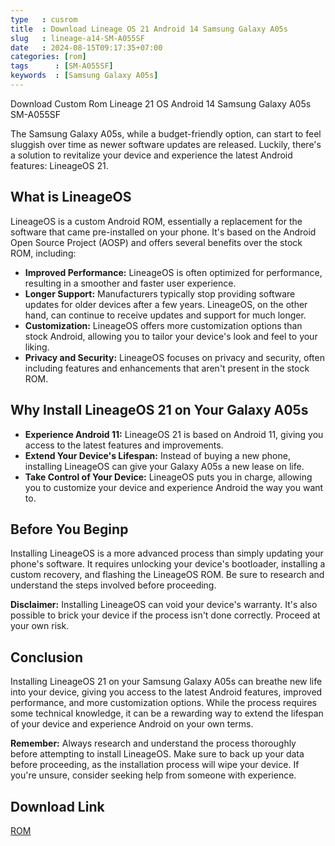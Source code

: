 ```yaml
---
type   : cusrom
title  : Download Lineage OS 21 Android 14 Samsung Galaxy A05s
slug   : lineage-a14-SM-A055SF
date   : 2024-08-15T09:17:35+07:00
categories: [rom]
tags      : [SM-A055SF]
keywords  : [Samsung Galaxy A05s]
---
```


Download Custom Rom Lineage 21 OS Android 14 Samsung Galaxy A05s SM-A055SF


The Samsung Galaxy A05s, while a budget-friendly option, can start to feel sluggish over time as newer software updates are released. Luckily, there's a solution to revitalize your device and experience the latest Android features: LineageOS 21.

## What is LineageOS

LineageOS is a custom Android ROM, essentially a replacement for the software that came pre-installed on your phone. It's based on the Android Open Source Project (AOSP) and offers several benefits over the stock ROM, including:

* **Improved Performance:** LineageOS is often optimized for performance, resulting in a smoother and faster user experience.
* **Longer Support:** Manufacturers typically stop providing software updates for older devices after a few years. LineageOS, on the other hand, can continue to receive updates and support for much longer.
* **Customization:** LineageOS offers more customization options than stock Android, allowing you to tailor your device's look and feel to your liking.
* **Privacy and Security:** LineageOS focuses on privacy and security, often including features and enhancements that aren't present in the stock ROM.

## Why Install LineageOS 21 on Your Galaxy A05s

* **Experience Android 11:** LineageOS 21 is based on Android 11, giving you access to the latest features and improvements.
* **Extend Your Device's Lifespan:** Instead of buying a new phone, installing LineageOS can give your Galaxy A05s a new lease on life.
* **Take Control of Your Device:** LineageOS puts you in charge, allowing you to customize your device and experience Android the way you want to.

## Before You Beginp

Installing LineageOS is a more advanced process than simply updating your phone's software. It requires unlocking your device's bootloader, installing a custom recovery, and flashing the LineageOS ROM. Be sure to research and understand the steps involved before proceeding.

**Disclaimer:** Installing LineageOS can void your device's warranty. It's also possible to brick your device if the process isn't done correctly. Proceed at your own risk.

## Conclusion

Installing LineageOS 21 on your Samsung Galaxy A05s can breathe new life into your device, giving you access to the latest Android features, improved performance, and more customization options. While the process requires some technical knowledge, it can be a rewarding way to extend the lifespan of your device and experience Android on your own terms.

**Remember:** Always research and understand the process thoroughly before attempting to install LineageOS. Make sure to back up your data before proceeding, as the installation process will wipe your device. If you're unsure, consider seeking help from someone with experience. 



## Download Link
[ROM](/)

